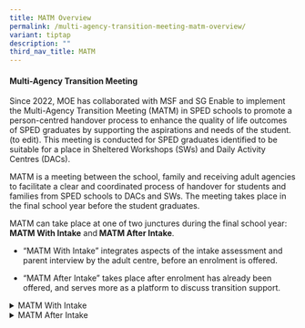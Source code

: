 ```yaml
---
title: MATM Overview
permalink: /multi-agency-transition-meeting-matm-overview/
variant: tiptap
description: ""
third_nav_title: MATM
---
```

<h4>Multi-Agency Transition Meeting</h4>
<p>Since 2022, MOE has collaborated with MSF and SG Enable to implement the
Multi-Agency Transition Meeting (MATM) in SPED schools to promote a person-centred
handover process to enhance the quality of life outcomes of SPED graduates
by supporting the aspirations and needs of the student. (to edit). This
meeting is conducted for SPED graduates identified to be suitable for a
place in Sheltered Workshops (SWs) and Daily Activity Centres (DACs).</p>
<p>MATM is a meeting between the school, family and receiving adult agencies
to facilitate a clear and coordinated process of handover for students
and families from SPED schools to DACs and SWs. The meeting takes place
in the final school year before the student graduates.</p>
<p>MATM can take place at one of two junctures during the final school year: <strong>MATM With Intake</strong> and<strong> MATM After Intake</strong>.</p>
<ul data-tight="true" class="tight">
<li>
<p>“MATM With Intake” integrates aspects of the intake assessment and parent
interview by the adult centre, before an enrolment is offered.</p>
</li>
<li>
<p>“MATM After Intake” takes place after enrolment has already been offered,
and serves more as a platform to discuss transition support. &nbsp;&nbsp;</p>
</li>
</ul>
<div data-type="detailGroup" class="isomer-accordion isomer-accordion-white">
<details class="isomer-details">
<summary>MATM With Intake</summary>
<div data-type="detailsContent" class="isomer-details-content">
<p>MATM is conducted with Intake Assessment and Family Interview process
before an enrolment is offered to the student.</p>
<p></p>
<p><strong>Key Features &amp; Benefits</strong>
<br>MATM With Intake allows adult centres to gain more holistic understanding
of the student and family to:</p>
<ul data-tight="true" class="tight">
<li>
<p>Support assessment suitability for enrolment, and</p>
</li>
<li>
<p>Plan for appropriate programmes and supports to meet his/her needs and
aspirations</p>
<p></p>
</li>
</ul>
<p>MATM agenda integrates aspects of intake assessment and interview process
by seeking information required about the student and from the family through:</p>
<ul data-tight="true" class="tight">
<li>
<p>Student’s sharing</p>
</li>
<li>
<p>School’s sharing</p>
</li>
<li>
<p>Family’s sharing</p>
</li>
</ul>
<p></p>
<p>The remaining intake assessment and/or family interview can be arranged
to take place after MATM, either within the same day or on a different
day.</p>
<p></p>
<p><strong>Suitable For</strong>
<br>Students and families who require significant support and may find it
challenging to participate in a direct assessment and interview format
by adult centres. &nbsp;<em>&nbsp;</em>
</p>
</div>
</details>
<details class="isomer-details">
<summary>MATM After Intake</summary>
<div data-type="detailsContent" class="isomer-details-content">
<p>MATM is conducted after completion of the intake and interview process
have already taken place, and with an enrolment already being offered by
an adult centre. &nbsp;</p>
<p></p>
<p><strong>Key Features &amp; Benefits</strong>
<br>MATM After Intake allows adult centres to gain more holistic understanding
of the student and family to:</p>
<ul data-tight="true" class="tight">
<li>
<p>Plan for appropriate programmes and supports to meet his/her needs and
aspirations</p>
</li>
<li>
<p>Discuss and plan for seamless transition support during a structured,
dedicated time</p>
</li>
</ul>
<p></p>
<p><strong>Suitable For</strong>
<br>Students and families who are able to participate fairly independently
in a direct assessment and interview format.</p>
</div>
</details>
</div>
<p></p>
<p></p>
<p></p>